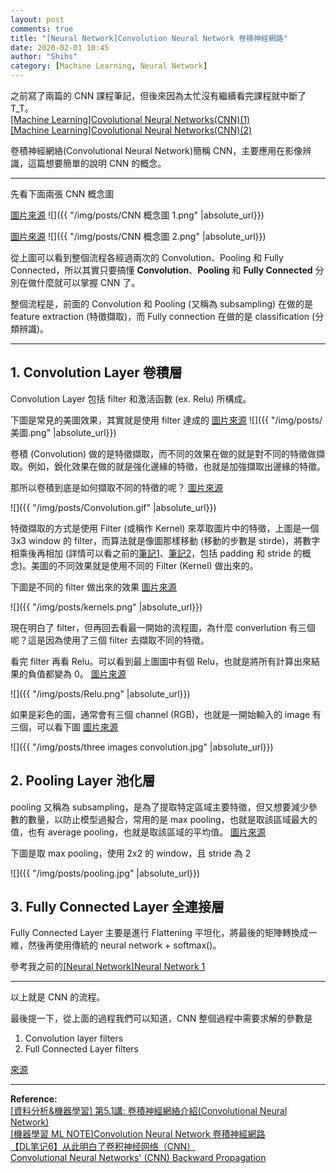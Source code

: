 ```yaml
---
layout: post
comments: true
title: "[Neural Network]Convolution Neural Network 卷積神經網路"
date: 2020-02-01 10:45
author: "Shihs"
category: [Machine Learning, Neural Network]
---
```


之前寫了兩篇的 CNN 課程筆記，但後來因為太忙沒有繼續看完課程就中斷了 T_T。
<br>
[[Machine Learning]Covolutional Neural Networks(CNN)(1)](https://shihs.github.io/blog/machine%20learning/2019/02/25/Machine-Learning-Covolutional-Neural-Networks(CNN)/)
<br>
[[Machine Learning]Covolutional Neural Networks(CNN)(2)](https://shihs.github.io/blog/machine%20learning/2019/03/02/Machine-Learning-Covolutional-Neural-Networks(CNN)(2)/)

卷積神經網絡(Convolutional Neural Network)簡稱 CNN，主要應用在影像辨識，這篇想要簡單的說明 CNN 的概念。

***

先看下面兩張 CNN 概念圖

[圖片來源](https://www.kdnuggets.com/2016/11/intuitive-explanation-convolutional-neural-networks.html/3)
![]({{ "/img/posts/CNN 概念圖 1.png" |absolute_url}})


[圖片來源](https://medium.com/jameslearningnote/資料分析-機器學習-第5-1講-卷積神經網絡介紹-convolutional-neural-network-4f8249d65d4f)
![]({{ "/img/posts/CNN 概念圖 2.png" |absolute_url}})

從上圖可以看到整個流程各經過兩次的 Convolution、Pooling 和 Fully Connected，所以其實只要搞懂 **Convolution**、**Pooling** 和 **Fully Connected** 分別在做什麼就可以掌握 CNN 了。

整個流程是，前面的 Convolution 和 Pooling (又稱為 subsampling) 在做的是 feature extraction (特徵擷取)，而 Fully connection 在做的是 classification (分類辨識)。

***

## 1. Convolution Layer 卷積層

Convolution Layer 包括 filter 和激活函數 (ex. Relu) 所構成。

下圖是常見的美圖效果，其實就是使用 filter 達成的
[圖片來源](https://medium.com/雞雞與兔兔的工程世界/機器學習-ml-note-convolution-neural-network-卷積神經網路-bfa8566744e9)
![]({{ "/img/posts/美圖.png" |absolute_url}})

卷積 (Convolution) 做的是特徵擷取，而不同的效果在做的就是對不同的特徵做擷取。例如，銳化效果在做的就是強化邊緣的特徵，也就是加強擷取出邊緣的特徵。

那所以卷積到底是如何擷取不同的特徵的呢？
[圖片來源](https://icecreamlabs.com/2018/08/19/3x3-convolution-filters%E2%80%8A-%E2%80%8Aa-popular-choice/)

![]({{ "/img/posts/Convolution.gif" |absolute_url}})

特徵擷取的方式是使用 Filter (或稱作 Kernel) 來萃取圖片中的特徵，上圖是一個 3x3 window 的 filter，而算法就是像圖那樣移動 (移動的步數是 stirde)，將數字相乘後再相加 (詳情可以看之前的[筆記1](https://shihs.github.io/blog/machine%20learning/2019/02/25/Machine-Learning-Covolutional-Neural-Networks(CNN)/)、[筆記2](https://shihs.github.io/blog/machine%20learning/2019/03/02/Machine-Learning-Covolutional-Neural-Networks(CNN)(2)/)，包括 padding 和 stride 的概念)。美圖的不同效果就是使用不同的 Filter (Kernel) 做出來的。

下圖是不同的 filter 做出來的效果
[圖片來源](https://icecreamlabs.com/2018/08/19/3x3-convolution-filters%E2%80%8A-%E2%80%8Aa-popular-choice/)

![]({{ "/img/posts/kernels.png" |absolute_url}})

現在明白了 filter，但再回去看最一開始的流程圖，為什麼 converlution 有三個呢？這是因為使用了三個 filter 去擷取不同的特徵。


看完 filter 再看 Relu。可以看到最上圖圖中有個 Relu，也就是將所有計算出來結果的負值都變為 0。
[圖片來源](https://medium.com/jameslearningnote/資料分析-機器學習-第5-1講-卷積神經網絡介紹-convolutional-neural-network-4f8249d65d4f)

![]({{ "/img/posts/Relu.png" |absolute_url}})


如果是彩色的圖，通常會有三個 channel (RGB)，也就是一開始輸入的 image 有三個，可以看下圖
[圖片來源](https://zhuanlan.zhihu.com/p/42559190)

![]({{ "/img/posts/three images convolution.jpg" |absolute_url}})

## 2. Pooling Layer 池化層

pooling 又稱為 subsampling，是為了提取特定區域主要特徵，但又想要減少參數的數量，以防止模型過擬合，常用的是 max pooling，也就是取該區域最大的值，也有 average pooling，也就是取該區域的平均值。
[圖片來源](https://zhuanlan.zhihu.com/p/42559190)

下圖是取 max pooling，使用 2x2 的 window，且 stride 為 2

![]({{ "/img/posts/pooling.jpg" |absolute_url}})


## 3. Fully Connected Layer 全連接層

Fully Connected Layer 主要是進行 Flattening 平坦化，將最後的矩陣轉換成一維，然後再使用傳統的 neural network + softmax()。


參考我之前的[[Neural Network]Neural Network 1](https://shihs.github.io/blog/neural%20network/2020/01/22/Neural-Network-Neural-Network/)


***

以上就是 CNN 的流程。

最後提一下，從上面的過程我們可以知道，CNN 整個過程中需要求解的參數是

1. Convolution layer filters
2. Full Connected Layer filters

[來源](http://doremi2016.logdown.com/posts/2017/01/25/convolutional-neural-networks-cnn)


***

**Reference:**
<br>
[[資料分析&機器學習] 第5.1講: 卷積神經網絡介紹(Convolutional Neural Network)
](https://medium.com/jameslearningnote/資料分析-機器學習-第5-1講-卷積神經網絡介紹-convolutional-neural-network-4f8249d65d4f)
<br>
[[機器學習 ML NOTE]Convolution Neural Network 卷積神經網路](https://medium.com/雞雞與兔兔的工程世界/機器學習-ml-note-convolution-neural-network-卷積神經網路-bfa8566744e9)
<br>
[【DL笔记6】从此明白了卷积神经网络（CNN）](https://zhuanlan.zhihu.com/p/42559190)
<br>
[Convolutional Neural Networks' (CNN) Backward Propagation](http://doremi2016.logdown.com/posts/2017/01/25/convolutional-neural-networks-cnn)